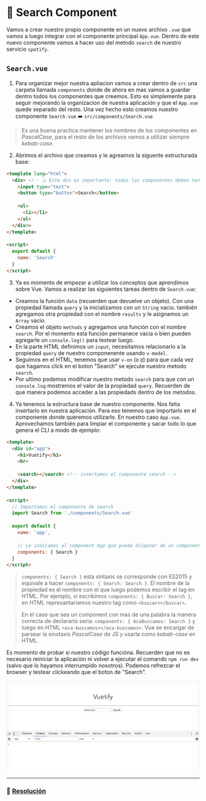 # 🔎 Search Component

Vamos a crear nuestro propio componente en un nuevo archivo `.vue` que vamos a luego integrar con el componente principal `App.vue`. Dentro de este nuevo componente vamos a hacer uso del metodo `search` de nuestro servicio `spotify`.


## `Search.vue`

1. Para organizar mejor nuestra apliacion vamos a crear dentro de `src` una carpeta llamada `components` donde de ahora en mas vamos a guardar dentro todos los componentes que creemos. Esto es simplemente para seguir mejorando la organizacion de nuestra aplicación y que el `App.vue` quede separado del resto. Una vez hecho esto creamos nuestro componente `Search.vue` ➡️ `src/components/Search.vue`

> Es una buena practica mantener los nombres de los componentes en *PascalCase*, para el resto de los archivos vamos a utilizar siempre *kebab-case*.

2. Abrimos el archivo que creamos y le agreamos la siguente estructurada base:

```html
<template lang="html">  
  <div> <!-- ⚠️ Este div es importante: todos los componentes deben tener un unico elemento principal -->
    <input type="text">
    <button type="button">Search</button>

    <ul>
      <li></li>
    </ul>
  </div>>
</template>

<script>
  export default {
    name: 'Search'
  }
</script>
```

3. Ya es momento de empezar a utilizar los conceptos que aprendimos sobre Vue. Vamos a realizar las siguientes tareas dentro de `Search.vue`:
  * Creamos la función `data` (recuerden que devuelve un objeto). Con una propiedad llamada `query` y la inicializamos con un `String` vacio. también agregamos otra propiedad con el nombre `results` y le asignamos un `Array` vacio.
  * Creamos el objeto `methods` y agregamos una función con el nombre `search`. Por el momento esta función permanece vacia o bien pueden agregarle un `console.log()` para testear luego.
  * En la parte HTML definimos un `input`, necesitamos relacionarlo a la propiedad `query` de nuestro componenente usando `v-model`.
  * Seguimos en el HTML, tenemos que usar `v-on` (o `@`) para que cada vez que hagamos click en el boton "Search" se ejecute nuestro metodo `search`.
  * Por ultimo podemos modificar nuestro metodo `search` para que con un `console.log` mostremos el valor de la propiedad `query`. Recuerden de que manera podemos acceder a las propiedads dentro de los metodos.


4. Ya tenemos la estructura base de nuestro componente. Nos falta insertarlo en nuestra aplicación. Para eso tenemos que importarlo en el componente donde queremos utilizarlo. En nuestro caso `App.vue`. Aprovechamos también para limpiar el componente y sacar todo lo que genera el CLI a modo de ejemplo:

```html
<template>
  <div id="app">
    <h1>Vuetify</h1>
    <hr>

    <search></search> <!-- insertamos el componente search -->
  </div>
</template>

<script>
  // Importamos el componente de search
  import Search from './components/Search.vue'

  export default {
    name: 'app',

    // Le indicamos al component App que puede disponer de un componente llamado Search
    components: { Search }
  }
</script>
```

> `components: { Search }` esta sintaxis se corresponde con ES2015 y equivale a hacer `components: { Search: Search }`. El nombre de la propiedad es el nombre con el que luego podemos escribir el tag en HTML. Por ejemplo, si escribimos `components: { Buscar: Search }`, en HTML represantariamos nuestro tag como `<buscar></buscar>`.

> En el caso que sea un component con mas de una palabra la manera correcta de declararlo seria: `components: { AcaBuscamos: Search }` y luego en HTML `<aca-buscamos></aca-buscamos>`. Vue se encargar de parsear la sinxtaxis *PascalCase* de JS y usarla como *kebab-case* en HTML.

Es momento de probar si nuestro código funcióna. Recuerden que no es necesario reiniciar la aplicación ni volver a ejecutar el comando `npm run dev` (salvo que lo hayamos interrumpido nosotros). Podemos refrezcar el browser y testear clickeando que el boton de "Search".

![09](../img/09.gif)

___
### 📝 [Resolución](https://github.com/ianaya89/workshop-vuejs/blob/master/hints/09.md)
